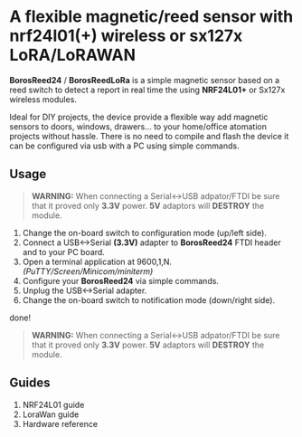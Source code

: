 # A flexible magnetic/reed sensor with nrf24l01(+) wireless or sx127x LoRA/LoRAWAN

__BorosReed24__ / __BorosReedLoRa__ is a simple magnetic sensor based on a reed switch to detect a report in real time the using __NRF24L01+__ or Sx127x wireless modules.

Ideal for DIY projects, the device provide a flexible way add magnetic sensors to doors, windows, drawers... to your home/office atomation projects without hassle. There is no need to compile and flash the device it can be configured via usb with a PC using simple commands.

## Usage

> __WARNING:__ When connecting a Serial<->USB adpator/FTDI be sure that it proved only __3.3V__ power. __5V__ adaptors will __DESTROY__ the module.

1. Change the on-board switch to configuration mode (up/left side).
2. Connect a USB<->Serial __(3.3V)__ adapter to __BorosReed24__ FTDI header and to your PC board.
3. Open a terminal application at 9600,1,N. *(PuTTY/Screen/Minicom/miniterm)*
4. Configure your __BorosReed24__ via simple commands.
5. Unplug the USB<->Serial adapter.
6. Change the on-board switch to notification mode (down/right side).

done!

> __WARNING:__ When connecting a Serial<->USB adpator/FTDI be sure that it proved only __3.3V__ power. __5V__ adaptors will __DESTROY__ the module.


## Guides

1. NRF24L01 guide
2. LoraWan  guide
3. Hardware reference

